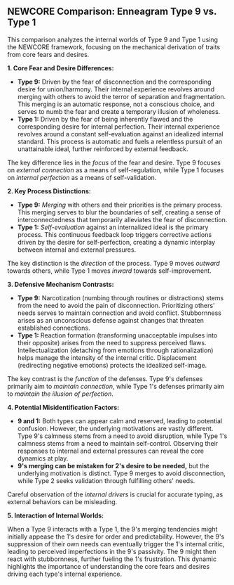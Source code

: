 ## NEWCORE Comparison: Enneagram Type 9 vs. Type 1

This comparison analyzes the internal worlds of Type 9 and Type 1 using the NEWCORE framework, focusing on the mechanical derivation of traits from core fears and desires.

**1. Core Fear and Desire Differences:**

* **Type 9:**  Driven by the fear of disconnection and the corresponding desire for union/harmony.  Their internal experience revolves around merging with others to avoid the terror of separation and fragmentation.  This merging is an automatic response, not a conscious choice, and serves to numb the fear and create a temporary illusion of wholeness.
* **Type 1:** Driven by the fear of being inherently flawed and the corresponding desire for internal perfection.  Their internal experience revolves around a constant self-evaluation against an idealized internal standard.  This process is automatic and fuels a relentless pursuit of an unattainable ideal, further reinforced by external feedback.

The key difference lies in the *focus* of the fear and desire. Type 9 focuses on *external connection* as a means of self-regulation, while Type 1 focuses on *internal perfection* as a means of self-validation.

**2. Key Process Distinctions:**

* **Type 9:**  *Merging* with others and their priorities is the primary process. This merging serves to blur the boundaries of self, creating a sense of interconnectedness that temporarily alleviates the fear of disconnection.
* **Type 1:**  *Self-evaluation* against an internalized ideal is the primary process.  This continuous feedback loop triggers corrective actions driven by the desire for self-perfection, creating a dynamic interplay between internal and external pressures.

The key distinction is the *direction* of the process. Type 9 moves *outward* towards others, while Type 1 moves *inward* towards self-improvement.

**3. Defensive Mechanism Contrasts:**

* **Type 9:** Narcotization (numbing through routines or distractions) stems from the need to avoid the pain of disconnection.  Prioritizing others' needs serves to maintain connection and avoid conflict. Stubbornness arises as an unconscious defense against changes that threaten established connections.
* **Type 1:** Reaction formation (transforming unacceptable impulses into their opposite) arises from the need to suppress perceived flaws. Intellectualization (detaching from emotions through rationalization) helps manage the intensity of the internal critic.  Displacement (redirecting negative emotions) protects the idealized self-image.

The key contrast is the *function* of the defenses. Type 9's defenses primarily aim to *maintain connection*, while Type 1's defenses primarily aim to *maintain the illusion of perfection*.

**4. Potential Misidentification Factors:**

* **9 and 1:** Both types can appear calm and reserved, leading to potential confusion. However, the underlying motivations are vastly different.  Type 9's calmness stems from a need to avoid disruption, while Type 1's calmness stems from a need to maintain self-control.  Observing their responses to internal and external pressures can reveal the core dynamics at play.
* **9's merging can be mistaken for 2's desire to be needed,** but the underlying motivation is distinct.  Type 9 merges to avoid disconnection, while Type 2 seeks validation through fulfilling others' needs.

Careful observation of the *internal drivers* is crucial for accurate typing, as external behaviors can be misleading.

**5. Interaction of Internal Worlds:**

When a Type 9 interacts with a Type 1, the 9's merging tendencies might initially appease the 1's desire for order and predictability. However, the 9's suppression of their own needs can eventually trigger the 1's internal critic, leading to perceived imperfections in the 9's passivity.  The 9 might then react with stubbornness, further fueling the 1's frustration.  This dynamic highlights the importance of understanding the core fears and desires driving each type's internal experience.
